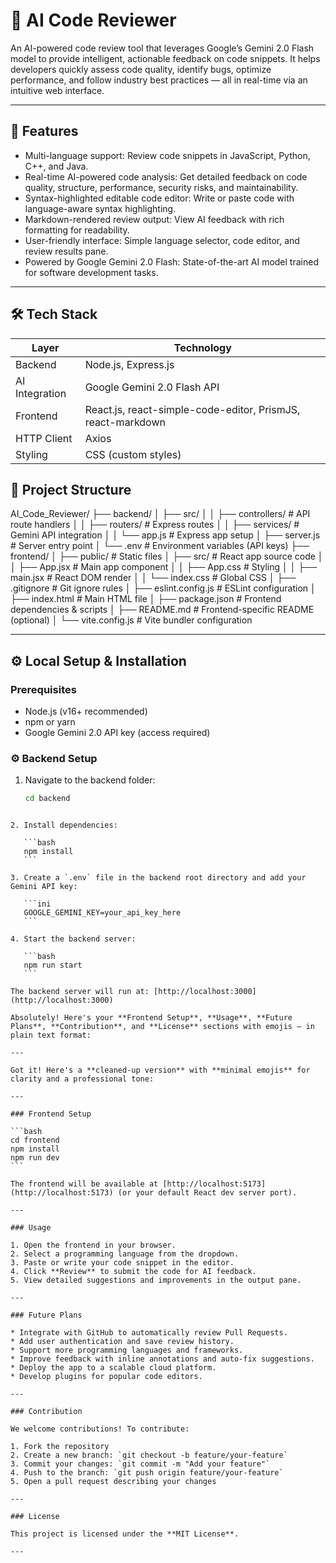 # 🤖 AI Code Reviewer

An AI-powered code review tool that leverages Google’s Gemini 2.0 Flash model to provide intelligent, actionable feedback on code snippets. It helps developers quickly assess code quality, identify bugs, optimize performance, and follow industry best practices — all in real-time via an intuitive web interface.

---

## 🚀 Features

- Multi-language support: Review code snippets in JavaScript, Python, C++, and Java.  
- Real-time AI-powered code analysis: Get detailed feedback on code quality, structure, performance, security risks, and maintainability.  
- Syntax-highlighted editable code editor: Write or paste code with language-aware syntax highlighting.  
- Markdown-rendered review output: View AI feedback with rich formatting for readability.  
- User-friendly interface: Simple language selector, code editor, and review results pane.  
- Powered by Google Gemini 2.0 Flash: State-of-the-art AI model trained for software development tasks.  

---

## 🛠️ Tech Stack

| Layer           | Technology                                         |
|-----------------|--------------------------------------------------|
| Backend         | Node.js, Express.js                               |
| AI Integration  | Google Gemini 2.0 Flash API                       |
| Frontend        | React.js, react-simple-code-editor, PrismJS, react-markdown |
| HTTP Client     | Axios                                            |
| Styling         | CSS (custom styles)                               |

## 📁 Project Structure

AI_Code_Reviewer/
├── backend/
│   ├── src/
│   │   ├── controllers/          # API route handlers
│   │   ├── routers/              # Express routes
│   │   ├── services/             # Gemini API integration
│   │   └── app.js                # Express app setup
│   ├── server.js                 # Server entry point
│   └── .env                     # Environment variables (API keys)
├── frontend/
│   ├── public/                   # Static files
│   ├── src/                     # React app source code
│   │   ├── App.jsx              # Main app component
│   │   ├── App.css              # Styling
│   │   ├── main.jsx             # React DOM render
│   │   └── index.css            # Global CSS
│   ├── .gitignore               # Git ignore rules
│   ├── eslint.config.js         # ESLint configuration
│   ├── index.html               # Main HTML file
│   ├── package.json             # Frontend dependencies & scripts
│   ├── README.md                # Frontend-specific README (optional)
│   └── vite.config.js           # Vite bundler configuration


---

## ⚙️ Local Setup & Installation

### Prerequisites

- Node.js (v16+ recommended)  
- npm or yarn  
- Google Gemini 2.0 API key (access required)  



### ⚙️ Backend Setup

1. Navigate to the backend folder:

   ```bash
   cd backend
````

2. Install dependencies:

   ```bash
   npm install
   ```

3. Create a `.env` file in the backend root directory and add your Gemini API key:

   ```ini
   GOOGLE_GEMINI_KEY=your_api_key_here
   ```

4. Start the backend server:

   ```bash
   npm run start
   ```

The backend server will run at: [http://localhost:3000](http://localhost:3000)

Absolutely! Here's your **Frontend Setup**, **Usage**, **Future Plans**, **Contribution**, and **License** sections with emojis — in plain text format:

---

Got it! Here's a **cleaned-up version** with **minimal emojis** for clarity and a professional tone:

---

### Frontend Setup

```bash
cd frontend
npm install
npm run dev
```

The frontend will be available at [http://localhost:5173](http://localhost:5173) (or your default React dev server port).

---

### Usage

1. Open the frontend in your browser.
2. Select a programming language from the dropdown.
3. Paste or write your code snippet in the editor.
4. Click **Review** to submit the code for AI feedback.
5. View detailed suggestions and improvements in the output pane.

---

### Future Plans

* Integrate with GitHub to automatically review Pull Requests.
* Add user authentication and save review history.
* Support more programming languages and frameworks.
* Improve feedback with inline annotations and auto-fix suggestions.
* Deploy the app to a scalable cloud platform.
* Develop plugins for popular code editors.

---

### Contribution

We welcome contributions! To contribute:

1. Fork the repository
2. Create a new branch: `git checkout -b feature/your-feature`
3. Commit your changes: `git commit -m "Add your feature"`
4. Push to the branch: `git push origin feature/your-feature`
5. Open a pull request describing your changes

---

### License

This project is licensed under the **MIT License**.

---


